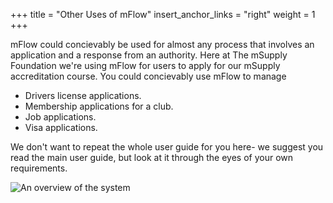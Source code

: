 +++
title = "Other Uses of mFlow"
insert_anchor_links = "right"
weight = 1
+++


mFlow could concievably be used for almost any process that involves an application and a response from an authority.
Here at The mSupply Foundation we're using mFlow for users to apply for our mSupply accreditation course.
You could concievably use mFlow to manage
* Drivers license applications.
* Membership applications for a club.
* Job applications.
* Visa applications.

We don't want to repeat the whole user guide for you here- we suggest you read the main user guide, but look at it through the eyes of your own requirements.

![An overview of the system](overview.png)

